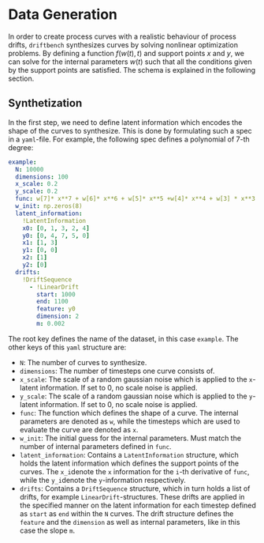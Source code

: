 # Data Generation

In order to create process curves with a realistic behaviour of process drifts, `driftbench`
synthesizes curves by solving nonlinear optimization problems. By defining a function $f(w(t), t)$ 
and support points $x$ and $y$, we can solve for the internal parameters $w(t)$ such that 
all the conditions given by the support points are satisfied. The schema is explained in
the following section.

## Synthetization 
In the first step, we need to define latent information which encodes the shape of the curves
to synthesize. This is done by formulating such a spec in a `yaml`-file.
For example, the following spec defines a polynomial of 7-th degree:
```yaml
example:
  N: 10000
  dimensions: 100
  x_scale: 0.2 
  y_scale: 0.2
  func: w[7]* x**7 + w[6]* x**6 + w[5]* x**5 +w[4]* x**4 + w[3] * x**3 + w[2] * x**2 + w[1] * x + w[0]
  w_init: np.zeros(8)
  latent_information:
    !LatentInformation
    x0: [0, 1, 3, 2, 4]
    y0: [0, 4, 7, 5, 0]
    x1: [1, 3]
    y1: [0, 0]
    x2: [1]
    y2: [0]
  drifts:
    !DriftSequence
      - !LinearDrift
        start: 1000
        end: 1100
        feature: y0     
        dimension: 2    
        m: 0.002
```
The root key defines the name of the dataset, in this case `example`.
The other keys of this `yaml` structure are:

- `N`: The number of curves to synthesize.
- `dimensions`: The number of timesteps one curve consists of.
- `x_scale`: The scale of a random gaussian noise which is applied to the `x`-latent information.
If set to 0, no scale noise is applied.
- `y_scale`: The scale of a random gaussian noise which is applied to the `y`-latent information.
If set to 0, no scale noise is applied.
- `func`: The function which defines the shape of a curve. The internal parameters are denoted as
`w`, while the timesteps which are used to evaluate the curve are denoted as `x`.
- `w_init`: The initial guess for the internal parameters. Must match the number of internal
parameters defined in `func`.
- `latent_information`: Contains a `LatentInformation` structure, which holds the latent information
which defines the support points of the curves. The `x_i`denote the `x` information for the `i`-th
derivative of `func`, while the `y_i`denote the `y`-information respectively.
- `drifts`: Contains a `DriftSequence` structure, which in turn holds a list of drifts, for example
`LinearDrift`-structures. These drifts are applied in the specified manner on the latent 
information for each timestep defined as `start` as `end` within the `N` curves. The drift structure 
defines the `feature` and the `dimension` as well as internal parameters, like in this case 
the slope `m`.


